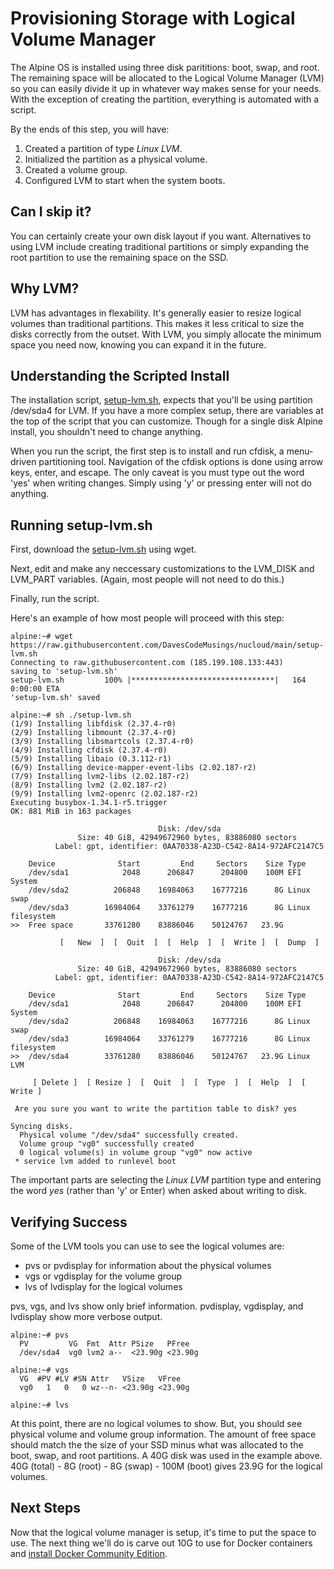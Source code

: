 # Provisioning Storage with Logical Volume Manager
The Alpine OS is installed using three disk parititions: boot, swap, and root. The remaining space will be allocated to the Logical Volume Manager (LVM) so you can easily divide it up in whatever way makes sense for your needs. With the exception of creating the partition, everything is automated with a script.

By the ends of this step, you will have:
1. Created a partition of type _Linux LVM_.
2. Initialized the partition as a physical volume. 
3. Created a volume group.
4. Configured LVM to start when the system boots.

## Can I skip it?
You can certainly create your own disk layout if you want. Alternatives to using LVM include creating traditional partitions or simply expanding the root partition to use the remaining space on the SSD.

## Why LVM?
LVM has advantages in flexability. It's generally easier to resize logical volumes than traditional partitions. This makes it less critical to size the disks correctly from the outset. With LVM, you simply allocate the minimum space you need now, knowing you can expand it in the future.

## Understanding the Scripted Install
The installation script, [setup-lvm.sh](https://raw.githubusercontent.com/DavesCodeMusings/nucloud/main/setup-lvm.sh), expects that you'll be using partition /dev/sda4 for LVM. If you have a more complex setup, there are variables at the top of the script that you can customize. Though for a single disk Alpine install, you shouldn't need to change anything.

When you run the script, the first step is to install and run cfdisk, a menu-driven partitioning tool. Navigation of the cfdisk options is done using arrow keys, enter, and escape. The only caveat is you must type out the word 'yes' when writing changes. Simply using 'y' or pressing enter will not do anything.

## Running setup-lvm.sh
First, download the [setup-lvm.sh](https://raw.githubusercontent.com/DavesCodeMusings/nucloud/main/setup-lvm.sh) using wget.

Next, edit and make any neccessary customizations to the LVM_DISK and LVM_PART variables. (Again, most people will not need to do this.)

Finally, run the script.

Here's an example of how most people will proceed with this step:

```
alpine:~# wget https://raw.githubusercontent.com/DavesCodeMusings/nucloud/main/setup-lvm.sh
Connecting to raw.githubusercontent.com (185.199.108.133:443)
saving to 'setup-lvm.sh'
setup-lvm.sh         100% |********************************|   164  0:00:00 ETA
'setup-lvm.sh' saved

alpine:~# sh ./setup-lvm.sh
(1/9) Installing libfdisk (2.37.4-r0)
(2/9) Installing libmount (2.37.4-r0)
(3/9) Installing libsmartcols (2.37.4-r0)
(4/9) Installing cfdisk (2.37.4-r0)
(5/9) Installing libaio (0.3.112-r1)
(6/9) Installing device-mapper-event-libs (2.02.187-r2)
(7/9) Installing lvm2-libs (2.02.187-r2)
(8/9) Installing lvm2 (2.02.187-r2)
(9/9) Installing lvm2-openrc (2.02.187-r2)
Executing busybox-1.34.1-r5.trigger
OK: 881 MiB in 163 packages

                                 Disk: /dev/sda
               Size: 40 GiB, 42949672960 bytes, 83886080 sectors
          Label: gpt, identifier: 0AA70338-A23D-C542-8A14-972AFC2147C5

    Device              Start         End     Sectors    Size Type
    /dev/sda1            2048      206847      204800    100M EFI System
    /dev/sda2          206848    16984063    16777216      8G Linux swap
    /dev/sda3        16984064    33761279    16777216      8G Linux filesystem
>>  Free space       33761280    83886046    50124767   23.9G                   

           [   New  ]  [  Quit  ]  [  Help  ]  [  Write ]  [  Dump  ]
           
                                 Disk: /dev/sda
               Size: 40 GiB, 42949672960 bytes, 83886080 sectors
          Label: gpt, identifier: 0AA70338-A23D-C542-8A14-972AFC2147C5

    Device              Start         End     Sectors    Size Type
    /dev/sda1            2048      206847      204800    100M EFI System
    /dev/sda2          206848    16984063    16777216      8G Linux swap
    /dev/sda3        16984064    33761279    16777216      8G Linux filesystem
>>  /dev/sda4        33761280    83886046    50124767   23.9G Linux LVM

     [ Delete ]  [ Resize ]  [  Quit  ]  [  Type  ]  [  Help  ]  [  Write ]

 Are you sure you want to write the partition table to disk? yes

Syncing disks.
  Physical volume "/dev/sda4" successfully created.
  Volume group "vg0" successfully created
  0 logical volume(s) in volume group "vg0" now active
 * service lvm added to runlevel boot
```

The important parts are selecting the _Linux LVM_ partition type and entering the word _yes_ (rather than 'y' or Enter) when asked about writing to disk.

## Verifying Success
Some of the LVM tools you can use to see the logical volumes are:
* pvs or pvdisplay for information about the physical volumes
* vgs or vgdisplay for the volume group
* lvs of lvdisplay for the logical volumes

pvs, vgs, and lvs show only brief information. pvdisplay, vgdisplay, and lvdisplay show more verbose output.

```
alpine:~# pvs
  PV         VG  Fmt  Attr PSize   PFree
  /dev/sda4  vg0 lvm2 a--  <23.90g <23.90g

alpine:~# vgs
  VG  #PV #LV #SN Attr   VSize   VFree
  vg0   1   0   0 wz--n- <23.90g <23.90g

alpine:~# lvs

```

At this point, there are no logical volumes to show. But, you should see physical volume and volume group information. The amount of free space should match the the size of your SSD minus what was allocated to the boot, swap, and root partitions. A 40G disk was used in the example above. 40G (total) - 8G (root) - 8G (swap) - 100M (boot) gives 23.9G for the logical volumes.

## Next Steps
Now that the logical volume manager is setup, it's time to put the space to use. The next thing we'll do is carve out 10G to use for Docker containers and [install Docker Community Edition](02_Docker.md).
